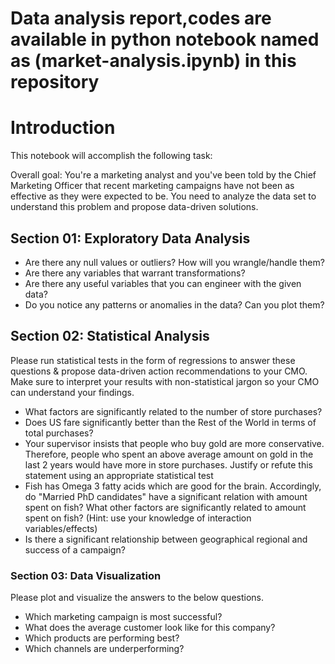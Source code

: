 
# Data analysis report,codes are available in python notebook named as (market-analysis.ipynb) in this repository
# Introduction
This notebook will accomplish the following task:

Overall goal:
You're a marketing analyst and you've been told by the Chief Marketing Officer that recent marketing campaigns have not been as effective as they were expected to be. You need to analyze the data set to understand this problem and propose data-driven solutions.

## Section 01: Exploratory Data Analysis

* Are there any null values or outliers? How will you wrangle/handle them?
* Are there any variables that warrant transformations?
* Are there any useful variables that you can engineer with the given data?
* Do you notice any patterns or anomalies in the data? Can you plot them?
## Section 02: Statistical Analysis
 Please run statistical tests in the form of regressions to answer these questions & propose data-driven action recommendations to your CMO. Make sure to interpret your results with non-statistical jargon so your CMO can understand your findings.

* What factors are significantly related to the number of store purchases?
* Does US fare significantly better than the Rest of the World in terms of total purchases?
* Your supervisor insists that people who buy gold are more conservative. Therefore, people who spent an above average amount on gold in the last 2 years would have more in store purchases. Justify or refute this statement using an appropriate statistical test
* Fish has Omega 3 fatty acids which are good for the brain. Accordingly, do "Married PhD candidates" have a significant relation with amount spent on fish? What other factors are significantly related to amount spent on fish? (Hint: use your knowledge of interaction variables/effects)
* Is there a significant relationship between geographical regional and success of a campaign?
### Section 03: Data Visualization
Please plot and visualize the answers to the below questions.

* Which marketing campaign is most successful?
* What does the average customer look like for this company?
* Which products are performing best?
* Which channels are underperforming?
